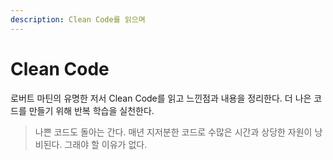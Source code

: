 ```yaml
---
description: Clean Code를 읽으며
---
```


# Clean Code

로버트 마틴의 유명한 저서 Clean Code를 읽고 느낀점과 내용을 정리한다. 더 나은 코드를 만들기 위해 반복 학습을 실천한다. 

> 나쁜 코드도 돌아는 간다. 매년 지저분한 코드로 수많은 시간과 상당한 자원이 낭비된다. 그래야 할 이유가 없다.

